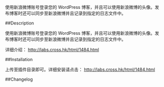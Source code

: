 使用新浪微博账号登录您的 WordPress 博客，并且可以使用新浪微博的头像。发布博客时还可以同步至新浪微博并且记录到指定的日志文件中。

##Description

使用新浪微博账号登录您的 WordPress 博客，并且可以使用新浪微博的头像。发布博客时还可以同步至新浪微博并且记录到指定的日志文件中。

详细介绍： http://labs.cross.hk/html/1484.html

##Installation

上传至插件目录即可。详细安装请点击： http://labs.cross.hk/html/1484.html

##Changelog
